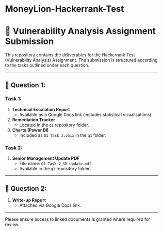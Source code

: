 # MoneyLion-Hackerrank-Test
# 📁 Vulnerability Analysis Assignment Submission

This repository contains the deliverables for the Hackerrank Test (Vulnerability Analysis) Assignment. The submission is structured according to the tasks outlined under each question.

---

## 📌 Question 1:

### Task 1:
1. **Technical Escalation Report**  
   - Available as a Google Docs link (includes statistical visualisations).  
2. **Remediation Tracker**  
   - Located in the `q1` repository folder.  
3. **Charts (Power BI)**  
   - Included as `Q1 Task 2.pbix` in the `q1` folder.

### Task 2:
1. **Senior Management Update PDF**  
   - File name: `Q1 Task 2_SM Update.pdf`  
   - Available in the `q1` repository folder.

---

## 📌 Question 2:

1. **Write-up Report**  
   - Attached via Google Docs link.

---

Please ensure access to linked documents is granted where required for review.
